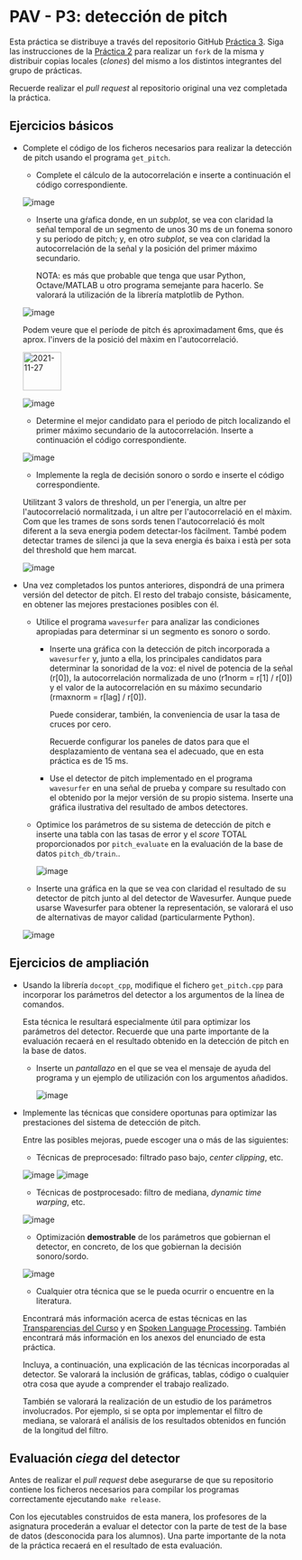 PAV - P3: detección de pitch
============================

Esta práctica se distribuye a través del repositorio GitHub [Práctica 3](https://github.com/albino-pav/P3).
Siga las instrucciones de la [Práctica 2](https://github.com/albino-pav/P2) para realizar un `fork` de la
misma y distribuir copias locales (*clones*) del mismo a los distintos integrantes del grupo de prácticas.

Recuerde realizar el *pull request* al repositorio original una vez completada la práctica.

Ejercicios básicos
------------------

- Complete el código de los ficheros necesarios para realizar la detección de pitch usando el programa
  `get_pitch`.

   * Complete el cálculo de la autocorrelación e inserte a continuación el código correspondiente.
   
   ![image](https://user-images.githubusercontent.com/92537816/143492987-76e6ce60-f657-4099-aaa0-f97ffd33daa7.png)

   * Inserte una gŕafica donde, en un *subplot*, se vea con claridad la señal temporal de un segmento de
     unos 30 ms de un fonema sonoro y su periodo de pitch; y, en otro *subplot*, se vea con claridad la
	 autocorrelación de la señal y la posición del primer máximo secundario.

	 NOTA: es más que probable que tenga que usar Python, Octave/MATLAB u otro programa semejante para
	 hacerlo. Se valorará la utilización de la librería matplotlib de Python.

    ![image](https://user-images.githubusercontent.com/92537816/143685646-4dfd0eff-d162-4186-bd46-c6e5e79b2daf.png)
    
    Podem veure que el període de pitch és aproximadament 6ms, que és aprox. l'invers de la posició del màxim en l'autocorrelació.
    
    <img width="68" alt="2021-11-27" src="https://user-images.githubusercontent.com/92537816/143686131-6043852c-79db-4c3e-b2ba-85c9d35dfa29.png">
    
    ![image](https://user-images.githubusercontent.com/92537816/144066736-f531fddb-0398-49b2-951e-9a7ca0720c8f.png)

   * Determine el mejor candidato para el periodo de pitch localizando el primer máximo secundario de la
     autocorrelación. Inserte a continuación el código correspondiente.
     
    ![image](https://user-images.githubusercontent.com/92537816/143685795-a407fe32-98e6-4ede-bcca-27df1fb66ff4.png)

   * Implemente la regla de decisión sonoro o sordo e inserte el código correspondiente.
   
   Utilitzant 3 valors de threshold, un per l'energia, un altre per l'autocorrelació normalitzada, i un altre per l'autocorrelació en el màxim.
   Com que les trames de sons sords tenen l'autocorrelació és molt diferent a la seva energia podem detectar-los fàcilment. També podem detectar trames de silenci ja que la seva energia és baixa i està per sota del threshold que hem marcat.
   
    ![image](https://user-images.githubusercontent.com/92537816/143685836-317d63c7-06da-4e16-a71f-11ff35a637d8.png)

- Una vez completados los puntos anteriores, dispondrá de una primera versión del detector de pitch. El 
  resto del trabajo consiste, básicamente, en obtener las mejores prestaciones posibles con él.

  * Utilice el programa `wavesurfer` para analizar las condiciones apropiadas para determinar si un
    segmento es sonoro o sordo. 
	
	  - Inserte una gráfica con la detección de pitch incorporada a `wavesurfer` y, junto a ella, los 
	    principales candidatos para determinar la sonoridad de la voz: el nivel de potencia de la señal
		(r[0]), la autocorrelación normalizada de uno (r1norm = r[1] / r[0]) y el valor de la
		autocorrelación en su máximo secundario (rmaxnorm = r[lag] / r[0]).

		Puede considerar, también, la conveniencia de usar la tasa de cruces por cero.

	    Recuerde configurar los paneles de datos para que el desplazamiento de ventana sea el adecuado, que
		en esta práctica es de 15 ms.

      - Use el detector de pitch implementado en el programa `wavesurfer` en una señal de prueba y compare
	    su resultado con el obtenido por la mejor versión de su propio sistema.  Inserte una gráfica
		ilustrativa del resultado de ambos detectores.
  
  * Optimice los parámetros de su sistema de detección de pitch e inserte una tabla con las tasas de error
    y el *score* TOTAL proporcionados por `pitch_evaluate` en la evaluación de la base de datos 
	`pitch_db/train`..
	
	![image](https://user-images.githubusercontent.com/92537816/144068625-ceec9a4d-694b-42c6-b885-ab5f0977d908.png)

   * Inserte una gráfica en la que se vea con claridad el resultado de su detector de pitch junto al del
     detector de Wavesurfer. Aunque puede usarse Wavesurfer para obtener la representación, se valorará
	 el uso de alternativas de mayor calidad (particularmente Python).
   	
	![image](https://user-images.githubusercontent.com/92537816/144068860-582dd19c-9bde-40c0-a47a-fec567f80941.png)

Ejercicios de ampliación
------------------------

- Usando la librería `docopt_cpp`, modifique el fichero `get_pitch.cpp` para incorporar los parámetros del
  detector a los argumentos de la línea de comandos.
  
  Esta técnica le resultará especialmente útil para optimizar los parámetros del detector. Recuerde que
  una parte importante de la evaluación recaerá en el resultado obtenido en la detección de pitch en la
  base de datos.

  * Inserte un *pantallazo* en el que se vea el mensaje de ayuda del programa y un ejemplo de utilización
    con los argumentos añadidos.
    
    ![image](https://user-images.githubusercontent.com/92537816/144070289-31e17f80-f93d-4809-b29a-61e0d7051502.png)

- Implemente las técnicas que considere oportunas para optimizar las prestaciones del sistema de detección
  de pitch.

  Entre las posibles mejoras, puede escoger una o más de las siguientes:

  * Técnicas de preprocesado: filtrado paso bajo, *center clipping*, etc.
  
  ![image](https://user-images.githubusercontent.com/92537816/144077286-ff0149f9-229c-4414-a02c-7e960cb66855.png)
  ![image](https://user-images.githubusercontent.com/92537816/144077494-296f7ae6-f596-46a4-ba66-d87be46dc0e1.png)

  * Técnicas de postprocesado: filtro de mediana, *dynamic time warping*, etc.
  
  ![image](https://user-images.githubusercontent.com/92537816/144077631-d6b78042-e02b-4eb2-aa78-f34581624b61.png)

  * Optimización **demostrable** de los parámetros que gobiernan el detector, en concreto, de los que
    gobiernan la decisión sonoro/sordo.
    
  ![image](https://user-images.githubusercontent.com/92537816/144079898-961f5607-21d6-4502-a662-3557ee49f0f8.png)

  * Cualquier otra técnica que se le pueda ocurrir o encuentre en la literatura.

  Encontrará más información acerca de estas técnicas en las [Transparencias del Curso](https://atenea.upc.edu/pluginfile.php/2908770/mod_resource/content/3/2b_PS%20Techniques.pdf)
  y en [Spoken Language Processing](https://discovery.upc.edu/iii/encore/record/C__Rb1233593?lang=cat).
  También encontrará más información en los anexos del enunciado de esta práctica.

  Incluya, a continuación, una explicación de las técnicas incorporadas al detector. Se valorará la
  inclusión de gráficas, tablas, código o cualquier otra cosa que ayude a comprender el trabajo realizado.

  También se valorará la realización de un estudio de los parámetros involucrados. Por ejemplo, si se opta
  por implementar el filtro de mediana, se valorará el análisis de los resultados obtenidos en función de
  la longitud del filtro.
   

Evaluación *ciega* del detector
-------------------------------

Antes de realizar el *pull request* debe asegurarse de que su repositorio contiene los ficheros necesarios
para compilar los programas correctamente ejecutando `make release`.

Con los ejecutables construidos de esta manera, los profesores de la asignatura procederán a evaluar el
detector con la parte de test de la base de datos (desconocida para los alumnos). Una parte importante de
la nota de la práctica recaerá en el resultado de esta evaluación.
